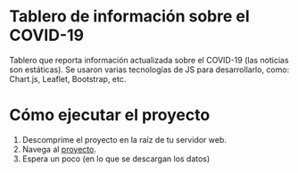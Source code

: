 # Tablero de información sobre el COVID-19

Tablero que reporta información actualizada sobre el COVID-19 (las noticias son estáticas). Se usaron varias tecnologías de JS para desarrollarlo, como: Chart.js, Leaflet, Bootstrap, etc.

# Cómo ejecutar el proyecto

1. Descomprime el proyecto en la raíz de tu servidor web.
2. Navega al [proyecto](http://localhost/src/html/).
3. Espera un poco (en lo que se descargan los datos)

